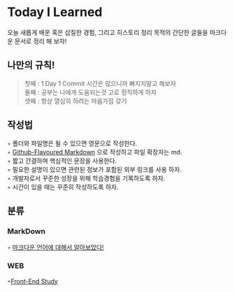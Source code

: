 # Today I Learned
오늘 새롭게 배운 혹은 삽질한 경험, 그리고 히스토리 정리 목적의 간단한 글들을 마크다운 문서로 정리 해 보자!  


## 나만의 규칙!
> 첫째 : 1 Day 1 Commit 시간은 많으니까 빠지지말고 해보자  
> 둘째 : 공부는 나에게 도움되는것 고로 정직하게 하자  
> 셋째 : 항상 열심히 하려는 마음가짐 갖기

## 작성법
◦ 폴더와 파일명은 될 수 있으면 영문으로 작성한다.  
◦ [Github-Flavoured Markdown](https://guides.github.com/features/mastering-markdown/) 으로 작성하고 파일 확장자는 md.  
◦ 짧고 간결하며 핵심적인 문장을 사용한다.  
◦ 필요한 설명이 있으면 관련된 정보가 포함된 외부 링크를 사용 하자.  
◦ 개발자로서 꾸준한 성장을 위해 학습경험을 기록하도록 하자.  
◦ 시간이 있을 때는 꾸준히 작성하도록 하자.

## 분류
### MarkDown
◦ [마크다운 언어에 대해서 알아보았다!](MarkDown/MDStudy.md)
<br>

### WEB
◦[Front-End Study](Front-End-Study/Front-End.md)
